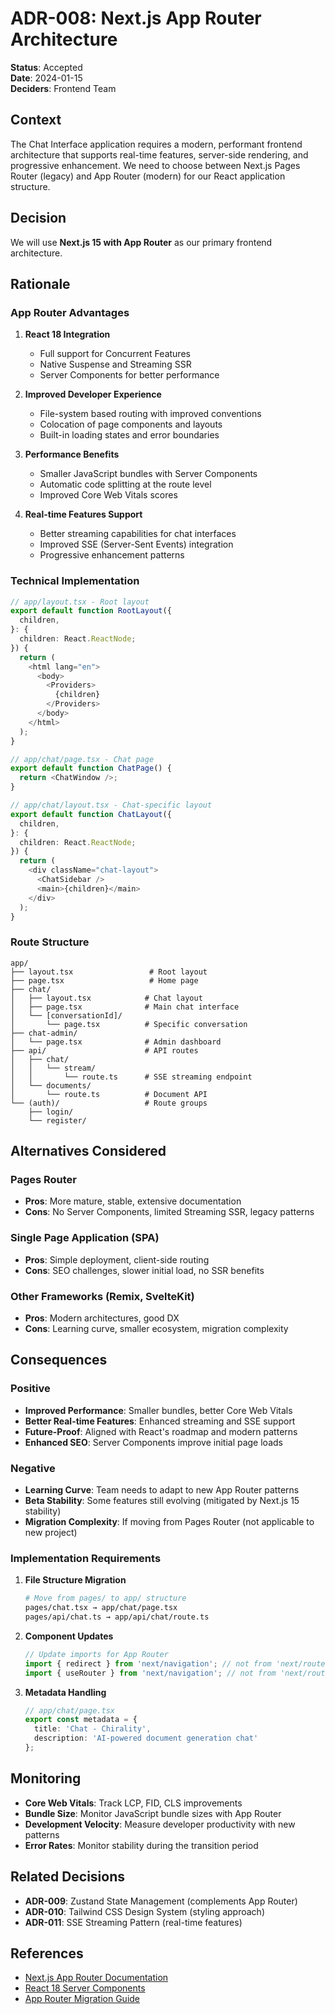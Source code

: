 # ADR-008: Next.js App Router Architecture

**Status**: Accepted  
**Date**: 2024-01-15  
**Deciders**: Frontend Team  

## Context

The Chat Interface application requires a modern, performant frontend architecture that supports real-time features, server-side rendering, and progressive enhancement. We need to choose between Next.js Pages Router (legacy) and App Router (modern) for our React application structure.

## Decision

We will use **Next.js 15 with App Router** as our primary frontend architecture.

## Rationale

### App Router Advantages

1. **React 18 Integration**
   - Full support for Concurrent Features
   - Native Suspense and Streaming SSR
   - Server Components for better performance

2. **Improved Developer Experience**
   - File-system based routing with improved conventions
   - Colocation of page components and layouts
   - Built-in loading states and error boundaries

3. **Performance Benefits**
   - Smaller JavaScript bundles with Server Components
   - Automatic code splitting at the route level
   - Improved Core Web Vitals scores

4. **Real-time Features Support**
   - Better streaming capabilities for chat interfaces
   - Improved SSE (Server-Sent Events) integration
   - Progressive enhancement patterns

### Technical Implementation

```typescript
// app/layout.tsx - Root layout
export default function RootLayout({
  children,
}: {
  children: React.ReactNode;
}) {
  return (
    <html lang="en">
      <body>
        <Providers>
          {children}
        </Providers>
      </body>
    </html>
  );
}

// app/chat/page.tsx - Chat page
export default function ChatPage() {
  return <ChatWindow />;
}

// app/chat/layout.tsx - Chat-specific layout
export default function ChatLayout({
  children,
}: {
  children: React.ReactNode;
}) {
  return (
    <div className="chat-layout">
      <ChatSidebar />
      <main>{children}</main>
    </div>
  );
}
```

### Route Structure
```
app/
├── layout.tsx                 # Root layout
├── page.tsx                   # Home page
├── chat/
│   ├── layout.tsx            # Chat layout
│   ├── page.tsx              # Main chat interface
│   └── [conversationId]/
│       └── page.tsx          # Specific conversation
├── chat-admin/
│   └── page.tsx              # Admin dashboard
├── api/                      # API routes
│   ├── chat/
│   │   └── stream/
│   │       └── route.ts      # SSE streaming endpoint
│   └── documents/
│       └── route.ts          # Document API
└── (auth)/                   # Route groups
    ├── login/
    └── register/
```

## Alternatives Considered

### Pages Router
- **Pros**: More mature, stable, extensive documentation
- **Cons**: No Server Components, limited Streaming SSR, legacy patterns

### Single Page Application (SPA)
- **Pros**: Simple deployment, client-side routing
- **Cons**: SEO challenges, slower initial load, no SSR benefits

### Other Frameworks (Remix, SvelteKit)
- **Pros**: Modern architectures, good DX
- **Cons**: Learning curve, smaller ecosystem, migration complexity

## Consequences

### Positive
- **Improved Performance**: Smaller bundles, better Core Web Vitals
- **Better Real-time Features**: Enhanced streaming and SSE support
- **Future-Proof**: Aligned with React's roadmap and modern patterns
- **Enhanced SEO**: Server Components improve initial page loads

### Negative
- **Learning Curve**: Team needs to adapt to new App Router patterns
- **Beta Stability**: Some features still evolving (mitigated by Next.js 15 stability)
- **Migration Complexity**: If moving from Pages Router (not applicable to new project)

### Implementation Requirements

1. **File Structure Migration**
   ```bash
   # Move from pages/ to app/ structure
   pages/chat.tsx → app/chat/page.tsx
   pages/api/chat.ts → app/api/chat/route.ts
   ```

2. **Component Updates**
   ```typescript
   // Update imports for App Router
   import { redirect } from 'next/navigation'; // not from 'next/router'
   import { useRouter } from 'next/navigation'; // not from 'next/router'
   ```

3. **Metadata Handling**
   ```typescript
   // app/chat/page.tsx
   export const metadata = {
     title: 'Chat - Chirality',
     description: 'AI-powered document generation chat'
   };
   ```

## Monitoring

- **Core Web Vitals**: Track LCP, FID, CLS improvements
- **Bundle Size**: Monitor JavaScript bundle sizes with App Router
- **Development Velocity**: Measure developer productivity with new patterns
- **Error Rates**: Monitor stability during the transition period

## Related Decisions

- **ADR-009**: Zustand State Management (complements App Router)
- **ADR-010**: Tailwind CSS Design System (styling approach)
- **ADR-011**: SSE Streaming Pattern (real-time features)

## References

- [Next.js App Router Documentation](https://nextjs.org/docs/app)
- [React 18 Server Components](https://react.dev/blog/2020/12/21/data-fetching-with-react-server-components)
- [App Router Migration Guide](https://nextjs.org/docs/app/building-your-application/upgrading/app-router-migration)